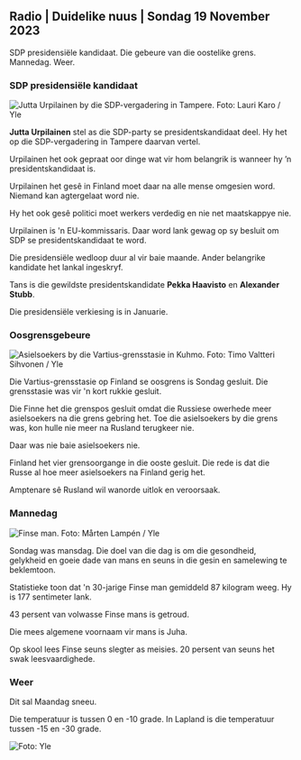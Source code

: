 ## Radio \| Duidelike nuus \| Sondag 19 November 2023

SDP presidensiële kandidaat. Die gebeure van die oostelike grens. Mannedag. Weer.

### SDP presidensiële kandidaat

![Jutta Urpilainen by die SDP-vergadering in Tampere. Foto: Lauri Karo / Yle](https://images.cdn.yle.fi/image/upload/c_crop,h_3078,w_5472,x_0,y_536/ar_1.7777777777777777,c_fill,g_faces,h_6201,w_pr.q_auto:eco/f_auto/fl_lossy/v1700390392/39-12029436559e5d3e7734)

**Jutta Urpilainen** stel as die SDP-party se presidentskandidaat deel. Hy het op die SDP-vergadering in Tampere daarvan vertel.

Urpilainen het ook gepraat oor dinge wat vir hom belangrik is wanneer hy ’n presidentskandidaat is.

Urpilainen het gesê in Finland moet daar na alle mense omgesien word. Niemand kan agtergelaat word nie.

Hy het ook gesê politici moet werkers verdedig en nie net maatskappye nie.

Urpilainen is 'n EU-kommissaris. Daar word lank gewag op sy besluit om SDP se presidentskandidaat te word.

Die presidensiële wedloop duur al vir baie maande. Ander belangrike kandidate het lankal ingeskryf.

Tans is die gewildste presidentskandidate **Pekka Haavisto** en **Alexander** **Stubb**.

Die presidensiële verkiesing is in Januarie.

### Oosgrensgebeure

![Asielsoekers by die Vartius-grensstasie in Kuhmo. Foto: Timo Valtteri Sihvonen / Yle](https://images.cdn.yle.fi/image/upload/c_crop,h_2312,w_4110,x_1360,y_535/ar_1.7777777777777777,c_fill_1_20,.0d_fill,g_20,./q_auto:eco/f_auto/fl_lossy/v1700313355/39-12026836558740e2c62a)

Die Vartius-grensstasie op Finland se oosgrens is Sondag gesluit. Die grensstasie was vir 'n kort rukkie gesluit.

Die Finne het die grenspos gesluit omdat die Russiese owerhede meer asielsoekers na die grens gebring het. Toe die asielsoekers by die grens was, kon hulle nie meer na Rusland terugkeer nie.

Daar was nie baie asielsoekers nie.

Finland het vier grensoorgange in die ooste gesluit. Die rede is dat die Russe al hoe meer asielsoekers na Finland gerig het.

Amptenare sê Rusland wil wanorde uitlok en veroorsaak.

### Mannedag

![Finse man. Foto: Mårten Lampén / Yle](https://images.cdn.yle.fi/image/upload/c_crop,h_3375,w_6000,x_0,y_164/ar_1.7777777777777777,c_fill,g_faces,h_1270,0drpr/q_auto:eco/f_auto/fl_lossy/v1700042381/39-1200843655493de62883)

Sondag was mansdag. Die doel van die dag is om die gesondheid, gelykheid en goeie dade van mans en seuns in die gesin en samelewing te beklemtoon.

Statistieke toon dat 'n 30-jarige Finse man gemiddeld 87 kilogram weeg. Hy is 177 sentimeter lank.

43 persent van volwasse Finse mans is getroud.

Die mees algemene voornaam vir mans is Juha.

Op skool lees Finse seuns slegter as meisies. 20 persent van seuns het swak leesvaardighede.

### Weer

Dit sal Maandag sneeu.

Die temperatuur is tussen 0 en -10 grade. In Lapland is die temperatuur tussen -15 en -30 grade.

![ Foto: Yle](https://images.cdn.yle.fi/image/upload/c_crop,h_1080,w_1919,x_0,y_0/ar_1.7777777777777777,c_fill,g_faces,h_675,w_pr_auto1.0/1200.:eco/f_auto/fl_lossy/v1700408413/39-1203034655a2c36dc32d)